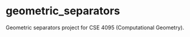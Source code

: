 geometric_separators
====================

Geometric separators project for CSE 4095 (Computational Geometry).
